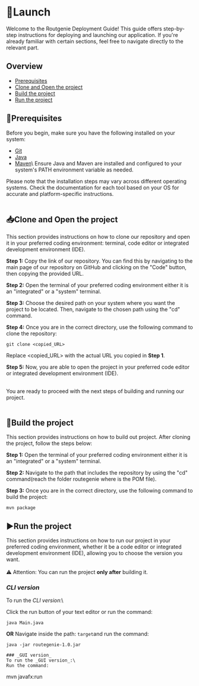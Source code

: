 # 🚀Launch

Welcome to the Routgenie Deployment Guide! This guide offers step-by-step instructions for deploying and launching our application. If you're already familiar with certain sections, feel free to navigate directly to the relevant part.

## Overview
- [Prerequisites](#prerequisites)
- [Clone and Open the project](#clone-and-open-the-project)
- [Build the project](#build-the-project)
- [Run the project](#run-the-project)



## 📃Prerequisites
Before you begin, make sure you have the following installed on your system:

* [Git](https://git-scm.com/downloads)
* [Java](https://www.oracle.com/java/technologies/downloads/)
* [Maven](https://maven.apache.org/download.cgi?.)\
Ensure Java and Maven are installed and configured to your system's PATH environment variable as needed.

Please note that the installation steps may vary across different operating systems. Check the documentation for each tool based on your OS for accurate and platform-specific instructions.<br><br> 


## 📥Clone and Open the project
This section provides instructions on how to clone our repository and open it in your preferred coding environment: terminal, code editor or integrated development environment (IDE).

**Step 1:** Copy the link of our repository. You can find this by navigating to the main page of our repository on GitHub and clicking on the "Code" button, then copying the provided URL.  

**Step 2:** Open the terminal of your preferred coding environment either it is an "integrated" or a "system" terminal.

**Step 3:** Choose the desired path on your system where you want the project to be located. Then, navigate to the chosen path using the "cd" command.

**Step 4:** Once you are in the correct directory, use the following command to clone the repository:
```
git clone <copied_URL>
```
Replace <copied_URL> with the actual URL you copied in **Step 1**.

**Step 5:** Now, you are able to open the project in your preferred code editor or integrated development environment (IDE).<br><br> 

You are ready to proceed with the next steps of building and running our project.<br><br> 

## 🔨Build the project
This section provides instructions on how to build out project. After cloning the project, follow the steps below:

**Step 1:** Open the terminal of your preferred coding environment either it is an "integrated" or a "system" terminal.

**Step 2:** Navigate to the path that includes the repository by using the "cd" command(reach the folder routegenie where is the POM file).

**Step 3:** Once you are in the correct directory, use the following command to build the project:
```
mvn package
```

## ▶Run the project
This section provides instructions on how to run our project in your preferred coding environment, whether it be a code editor or integrated development environment (IDE), allowing you to choose the version you want.<br><br>
⚠️ Attention: You can run the project **only after** building it.

### _CLI version_
To run the _CLI version_:\

Click the run button of your text editor or run the command: 
```
java Main.java
```
**OR**
Navigate inside the path: `target`and run the command:
```
java -jar routegenie-1.0.jar

### _GUI version_
To run the _GUI version_:\
Run the command: 
```
mvn javafx:run
```